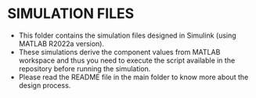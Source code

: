 # SIMULATION FILES

- This folder contains the simulation files designed in Simulink (using MATLAB R2022a version).
- These simulations derive the component values from MATLAB workspace and thus you need to execute the script available in the repository before running the simulation.
- Please read the README file in the main folder to know more about the design process.
